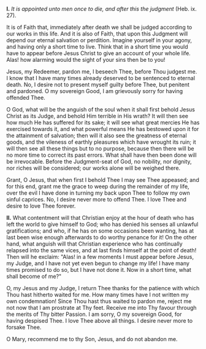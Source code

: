 
**I\.** *It is appointed unto men once to die, and after this the judgment* (Heb. ix. 27).

It is of Faith that, immediately after death we shall be judged according to our works in this life. And it is also of Faith, that upon this Judgment will depend our eternal salvation or perdition. Imagine yourself in your agony, and having only a short time to live. Think that in a short time you would have to appear before Jesus Christ to give an account of your whole life. Alas! how alarming would the sight of your sins then be to you!

Jesus, my Redeemer, pardon me, I beseech Thee, before Thou judgest me. I know that I have many times already deserved to be sentenced to eternal death. No, I desire not to present myself guilty before Thee, but penitent and pardoned. O my sovereign Good, I am grievously sorry for having offended Thee.

O God, what will be the anguish of the soul when it shall first behold Jesus Christ as its Judge, and behold Him terrible in His wrath? It will then see how much He has suffered for its sake; it will see what great mercies He has exercised towards it, and what powerful means He has bestowed upon it for the attainment of salvation; then will it also see the greatness of eternal goods, and the vileness of earthly pleasures which have wrought its ruin; it will then see all these things but to no purpose, because then there will be no more time to correct its past errors. What shall have then been done will be irrevocable. Before the Judgment-seat of God, no nobility, nor dignity, nor riches will be considered; our works alone will be weighed there.

Grant, O Jesus, that when first I behold Thee I may see Thee appeased; and for this end, grant me the grace to weep during the remainder of my life, over the evil I have done in turning my back upon Thee to follow my own sinful caprices. No, I desire never more to offend Thee. I love Thee and desire to love Thee forever.

**II\.** What contentment will that Christian enjoy at the hour of death who has left the world to give himself to God; who has denied his senses all unlawful gratifications; and who, if he has on some occasions been wanting, has at last been wise enough afterwards to do worthy penance for it! On the other hand, what anguish will that Christian experience who has continually relapsed into the same vices, and at last finds himself at the point of death! Then will he exclaim: \"Alas! in a few moments I must appear before Jesus, my Judge, and I have not yet even begun to change my life! I have many times promised to do so, but I have not done it. Now in a short time, what shall become of me?\"

O, my Jesus and my Judge, I return Thee thanks for the patience with which Thou hast hitherto waited for me. How many times have I not written my own condemnation! Since Thou hast thus waited to pardon me, reject me not now that I am prostrate at Thy feet. Receive me into Thy favour through the merits of Thy bitter Passion. I am sorry, O my sovereign Good, for having despised Thee. I love Thee above all things. I desire never more to forsake Thee.

O Mary, recommend me to thy Son, Jesus, and do not abandon me.


